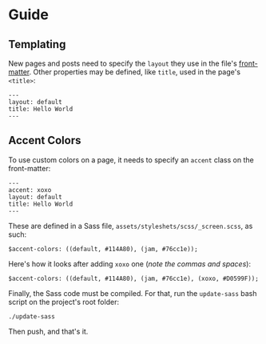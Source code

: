# Guide

## Templating

New pages and posts need to specify the `layout` they use in the file's [front-matter](http://jekyllrb.com/docs/frontmatter/). Other properties may be defined, like `title`, used in the page's `<title>`:

    ---
    layout: default
    title: Hello World
    ---

## Accent Colors

To use custom colors on a page, it needs to specify an `accent` class on the front-matter:

    ---
    accent: xoxo
    layout: default
    title: Hello World
    ---

These are defined in a Sass file, `assets/styleshets/scss/_screen.scss`, as such:

    $accent-colors: ((default, #114A80), (jam, #76cc1e));

Here's how it looks after adding `xoxo` one (_note the commas and spaces_):

    $accent-colors: ((default, #114A80), (jam, #76cc1e), (xoxo, #D0599F));

Finally, the Sass code must be compiled. For that, run the `update-sass` bash script on the project's root folder:

    ./update-sass

Then push, and that's it.